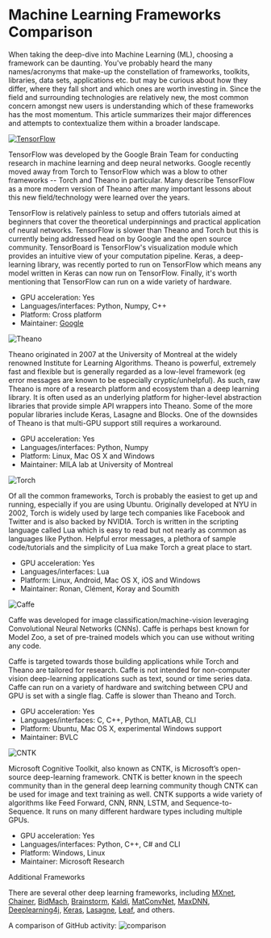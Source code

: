# Machine Learning Frameworks Comparison

When taking the deep-dive into Machine Learning (ML), choosing a framework can be daunting. You've probably heard the many names/acronyms that make-up the constellation of frameworks, toolkits, libraries, data sets, applications etc. but may be curious about how they differ, where they fall short and which ones are worth investing in. Since the field and surrounding technologies are relatively new, the most common concern amongst new users is understanding which of these frameworks has the most momentum. This article summarizes their major differences and attempts to contextualize them within a broader landscape.

[![TensorFlow](https://blog.paperspace.com/content/images/2016/12/tensorflow.png)](https://www.tensorflow.org/)

TensorFlow was developed by the Google Brain Team for conducting research in machine learning and deep neural networks. Google recently moved away from Torch to TensorFlow which was a blow to other frameworks -- Torch and Theano in particular. Many describe TensorFlow as a more modern version of Theano after many important lessons about this new field/technology were learned over the years.

TensorFlow is relatively painless to setup and offers tutorials aimed at beginners that cover the theoretical underpinnings and practical application of neural networks. TensorFlow is slower than Theano and Torch but this is currently being addressed head on by Google and the open source community. TensorBoard is TensorFlow's visualization module which provides an intuitive view of your computation pipeline. Keras, a deep-learning library, was recently ported to run on TensorFlow which means any model written in Keras can now run on TensorFlow. Finally, it's worth mentioning that TensorFlow can run on a wide variety of hardware.

 * GPU acceleration: Yes 
 * Languages/interfaces: Python, Numpy, C++
 * Platform: Cross platform
 * Maintainer: [Google](https://www.tensorflow.org/)

![Theano](https://blog.paperspace.com/content/images/2016/12/theano-1.png)

Theano originated in 2007 at the University of Montreal at the widely renowned Institute for Learning Algorithms. Theano is powerful, extremely fast and flexible but is generally regarded as a low-level framework (eg error messages are known to be especially cryptic/unhelpful). As such, raw Theano is more of a research platform and ecosystem than a deep learning library. It is often used as an underlying platform for higher-level abstraction libraries that provide simple API wrappers into Theano. Some of the more popular libraries include Keras, Lasagne and Blocks. One of the downsides of Theano is that multi-GPU support still requires a workaround.

 * GPU acceleration: Yes
 * Languages/interfaces: Python, Numpy
 * Platform: Linux, Mac OS X and Windows
 * Maintainer: MILA lab at University of Montreal

![Torch](https://blog.paperspace.com/content/images/2016/12/torch-1.png)

Of all the common frameworks, Torch is probably the easiest to get up and running, especially if you are using Ubuntu. Originally developed at NYU in 2002, Torch is widely used by large tech companies like Facebook and Twitter and is also backed by NVIDIA. Torch is written in the scripting language called Lua which is easy to read but not nearly as common as languages like Python. Helpful error messages, a plethora of sample code/tutorials and the simplicity of Lua make Torch a great place to start.

 * GPU acceleration: Yes
 * Languages/interfaces: Lua
 * Platform: Linux, Android, Mac OS X, iOS and Windows
 * Maintainer: Ronan, Clément, Koray and Soumith

![Caffe](https://blog.paperspace.com/content/images/2016/12/caffe-1.png)

Caffe was developed for image classification/machine-vision leveraging Convolutional Neural Networks (CNNs). Caffe is perhaps best known for Model Zoo, a set of pre-trained models which you can use without writing any code.

Caffe is targeted towards those building applications while Torch and Theano are tailored for research. Caffe is not intended for non-computer vision deep-learning applications such as text, sound or time series data. Caffe can run on a variety of hardware and switching between CPU and GPU is set with a single flag. Caffe is slower than Theano and Torch.

 * GPU acceleration: Yes
 * Languages/interfaces: C, C++, Python, MATLAB, CLI
 * Platform: Ubuntu, Mac OS X, experimental Windows support
 * Maintainer: BVLC

![CNTK](https://blog.paperspace.com/content/images/2016/12/cntk.png)

Microsoft Cognitive Toolkit, also known as CNTK, is Microsoft’s open-source deep-learning framework. CNTK is better known in the speech community than in the general deep learning community though CNTK can be used for image and text training as well. CNTK supports a wide variety of algorithms like Feed Forward, CNN, RNN, LSTM, and Sequence-to-Sequence. It runs on many different hardware types including multiple GPUs.

 * GPU acceleration: Yes
 * Languages/interfaces: Python, C++, C# and CLI
 * Platform: Windows, Linux
 * Maintainer: Microsoft Research

Additional Frameworks

There are several other deep learning frameworks, including 
[MXnet](https://github.com/dmlc/mxnet), 
[Chainer](http://chainer.org/), 
[BidMach](https://github.com/BIDData/BIDMach), 
[Brainstorm](https://github.com/IDSIA/brainstorm), 
[Kaldi](https://github.com/kaldi-asr/kaldi), 
[MatConvNet](http://www.vlfeat.org/matconvnet/), 
[MaxDNN](https://github.com/eBay/maxDNN), 
[Deeplearning4j](http://deeplearning4j.org/), 
[Keras](http://keras.io/), 
[Lasagne](https://github.com/Lasagne/Lasagne), 
[Leaf](https://github.com/autumnai/leaf), 
and others.

A comparison of GitHub activity: 
![comparison](https://blog.paperspace.com/content/images/2016/12/1-VRihskMG4cTA8g60EuSWuw.png)
